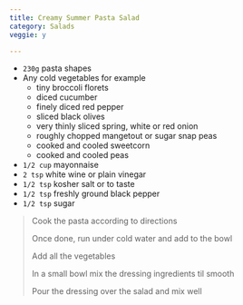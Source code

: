 ```yaml
---
title: Creamy Summer Pasta Salad 
category: Salads
veggie: y

--- 
```

* `230g` pasta shapes
* Any cold vegetables for example
    * tiny broccoli florets
    * diced cucumber
    * finely diced red pepper
    * sliced black olives
    * very thinly sliced spring, white or red onion
    * roughly chopped mangetout or sugar snap peas
    * cooked and cooled sweetcorn
    * cooked and cooled peas
* `1/2 cup` mayonnaise
* `2 tsp` white wine or plain vinegar
* `1/2 tsp` kosher salt or to taste
* `1/2 tsp` freshly ground black pepper
* `1/2 tsp` sugar
 
> Cook the pasta according to directions
>
> Once done, run under cold water and add to the bowl
>
> Add all the vegetables
>
> In a small bowl mix the dressing ingredients til smooth
>
> Pour the dressing over the salad and mix well